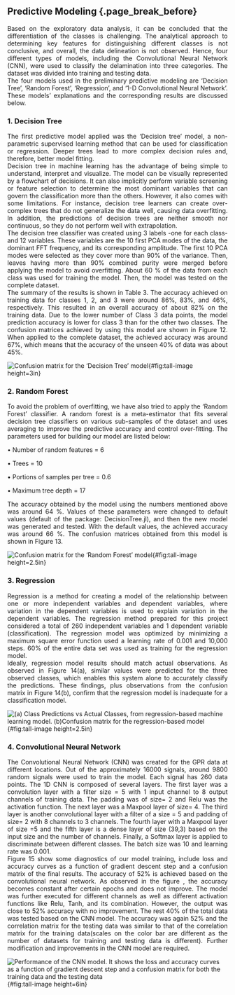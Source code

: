 ## Predictive Modeling {.page_break_before}

<div style="text-align: justify">Based on the exploratory data analysis, it can be concluded that the differentiation of the classes is challenging. The analytical approach to determining key features for distinguishing different classes is not conclusive, and overall, the data delineation is not observed. Hence, four different types of models, including the Convolutional Neural Network (CNN), were used to classify the delamination into three categories. The dataset was divided into training and testing data. </div> 

<div style="text-align: justify">The four models used in the preliminary predictive modeling are ‘Decision Tree’, ‘Random Forest’, ‘Regression’, and ‘1-D Convolutional Neural Network’. These models’ explanations and the corresponding results are discussed below.  </div>

### 1. Decision Tree
<div style="text-align: justify">The first predictive model applied was the ‘Decision tree’ model, a non-parametric supervised learning method that can be used for classification or regression. Deeper trees lead to more complex decision rules and, therefore, better model fitting.  </div> 

<div style="text-align: justify">Decision tree in machine learning has the advantage of being simple to understand, interpret and visualize. The model can be visually represented by a flowchart of decisions. It can also implicitly perform variable screening or feature selection to determine the most dominant variables that can govern the classification more than the others. However, it also comes with some limitations. For instance, decision tree learners can create over-complex trees that do not generalize the data well, causing data overfitting. In addition, the predictions of decision trees are neither smooth nor continuous, so they do not perform well with extrapolation.</div> 

<div style="text-align: justify">The decision tree classifier was created using 3 labels -one for each class- and 12 variables. These variables are the 10 first PCA modes of the data, the dominant FFT frequency, and its corresponding amplitude. The first 10 PCA modes were selected as they cover more than 90% of the variance. Then, leaves having more than 90% combined purity were merged before applying the model to avoid overfitting. About 60 % of the data from each class was used for training the model. Then, the model was tested on the complete dataset.  </div> 

<div style="text-align: justify">The summary of the results is shown in Table 3. The accuracy achieved on training data for classes 1, 2, and 3 were around 86%, 83%, and 46%, respectively. This resulted in an overall accuracy of about 82% on the training data. Due to the lower number of Class 3 data points, the model prediction accuracy is lower for class 3 than for the other two classes. The confusion matrices achieved by using this model are shown in Figure 12. When applied to the complete dataset, the achieved accuracy was around 67%, which means that the accuracy of the unseen 40% of data was about 45%. </div> 

![
**Confusion matrix for the ‘Decision Tree’ model**
](https://user-images.githubusercontent.com/112973532/205183209-a444c484-02ac-4739-a821-239105f28faf.png "Tall image"){#fig:tall-image height=3in}


### 2. Random Forest
<div style="text-align: justify">To avoid the problem of overfitting, we have also tried to apply the ‘Random Forest’ classifier. A random forest is a meta-estimator that fits several decision tree classifiers on various sub-samples of the dataset and uses averaging to improve the predictive accuracy and control over-fitting. The parameters used for building our model are listed below: </div>

•	Number of random features = 6

•	Trees = 10

•	Portions of samples per tree = 0.6

•	Maximum tree depth = 17

<div style="text-align: justify">The accuracy obtained by the model using the numbers mentioned above was around 64 %. Values of these parameters were changed to default values (default of the package: DecisionTree.jl), and then the new model was generated and tested. With the default values, the achieved accuracy was around 66 %. The confusion matrices obtained from this model is shown in Figure 13.  </div> 

![
**Confusion matrix for the ‘Random Forest’ model**
](https://user-images.githubusercontent.com/112973532/205183301-d8f2f1d6-2fbd-4448-bcd5-3425bc479287.png "Tall image"){#fig:tall-image height=2.5in}

### 3. Regression
<div style="text-align: justify">Regression is a method for creating a model of the relationship between one or more independent variables and dependent variables, where variation in the dependent variables is used to explain variation in the dependent variables. The regression method prepared for this project considered a total of 260 independent variables and 1 dependent variable (classification). The regression model was optimized by minimizing a maximum square error function used a learning rate of 0.001 and 10,000 steps. 60% of the entire data set was used as training for the regression model.</div>

<div style="text-align: justify">Ideally, regression model results should match actual observations. As observed in Figure 14(a), similar values were predicted for the three observed classes, which enables this system alone to accurately classify the predictions. These findings, plus observations from the confusion matrix in Figure 14(b), confirm that the regression model is inadequate for a classification model.</div>

![
**(a) Class Predictions vs Actual Classes, from regression-based machine learning model. (b)Confusion matrix for the regression-based model**
](https://user-images.githubusercontent.com/112973477/206545287-ef37f92c-f26c-4f7e-82e6-00f44620e15f.png "Tall image"){#fig:tall-image height=2.5in}


### 4. Convolutional Neural Network
<div style="text-align: justify">The Convolutional Neural Network (CNN) was created for the GPR data at different locations. Out of the approximately 16000 signals, around 9800 random signals were used to train the model. Each signal has 260 data points. The 1D CNN is composed of several layers. The first layer was a convolution layer with a filter size = 5 with 1 input channel to 8 output channels of training data. The padding was of size= 2 and Relu was the activation function. The next layer was a Maxpool layer of size= 4. The third layer is another convolutional layer with a filter of a size = 5 and padding of size= 2 with 8 channels to 3 channels. The fourth layer with a Maxpool layer of size =5 and the fifth layer is a dense layer of size (39,3) based on the input size and the number of channels. Finally, a Softmax layer is applied to discriminate between different classes. The batch size was 10 and learning rate was 0.001.</div>

<div style="text-align: justify">Figure 15 show some diagnostics of our model training, include loss and accuracy curves as a function of gradient descent step and a confusion matrix of the final results. The accuracy of 52% is achieved based on the convolutional neural network. As observed in the figure , the accuracy becomes constant after certain epochs and does not improve. The model was further executed for different channels as well as different activation functions like Relu, Tanh, and its combination. However, the output was close to 52% accuracy with no improvement. The rest 40% of the total data was tested based on the CNN model. The accuracy was again 52% and the correlation matrix for the testing data was similar to that of the correlation matrix for the training data(scales on the color bar are different as the number of datasets for training and testing data is different). Further modification and improvements in the CNN model are required.</div>

![
**Performance of the CNN model. It shows the loss and accuracy curves as a function of gradient descent step and a confusion matrix for both the training data and the testing data**
](https://user-images.githubusercontent.com/112449929/205192949-70666661-14fd-4b95-8744-3688eb1b2806.png "Tall image"){#fig:tall-image height=6in}
